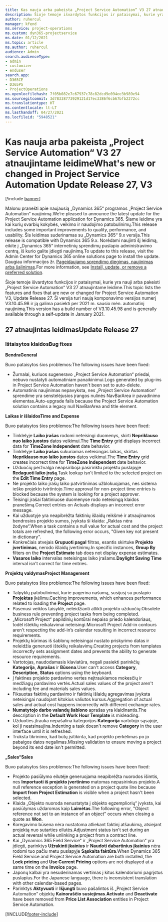```yaml
---
title: Kas nauja arba pakeista „Project Service Automation“ V3 27 atnaujintame leidime
description: Šioje temoje išvardytos funkcijos ir pataisymai, kurie yra pasiekiami „Project Service Automation“ V3 27 atnaujintame leidime.
author: ruhercul
manager: kfend
ms.service: project-operations
ms.custom: dyn365-projectservice
ms.date: 01/12/2021
ms.topic: article
ms.author: ruhercul
audience: Admin
search.audienceType:
- admin
- customizer
- enduser
search.app:
- D365CE
- D365PS
- ProjectOperations
ms.openlocfilehash: 7f05b082e7c67937c78c82dcd9e094ee3b989e94
ms.sourcegitcommit: 3d78338773929121d17ec3386f6cb67bfb2272cc
ms.translationtype: HT
ms.contentlocale: lt-LT
ms.lasthandoff: 04/27/2021
ms.locfileid: "5948521"
---
```

# <a name="whats-new-or-changed-in-project-service-automation-update-release-27-v3"></a><span data-ttu-id="fb448-103">Kas nauja arba pakeista „Project Service Automation“ V3 27 atnaujintame leidime</span><span class="sxs-lookup"><span data-stu-id="fb448-103">What's new or changed in Project Service Automation Update Release 27, V3</span></span>

[!include [banner](../includes/psa-now-project-operations.md)]

<span data-ttu-id="fb448-104">Malonu pranešti apie naujausią „Dynamics 365“ programos „Project Service Automation“ naujinimą.</span><span class="sxs-lookup"><span data-stu-id="fb448-104">We’re pleased to announce the latest update for the Project Service Automation application for Dynamics 365.</span></span> <span data-ttu-id="fb448-105">Šiame leidime yra kai kurių svarbių kokybės, veikimo ir naudojimo patobulinimų.</span><span class="sxs-lookup"><span data-stu-id="fb448-105">This release includes some important improvements to quality, performance, and usability.</span></span> <span data-ttu-id="fb448-106">Šis leidimas suderinamas su „Dynamics 365“ 9.x versija.</span><span class="sxs-lookup"><span data-stu-id="fb448-106">This release is compatible with Dynamics 365 9.x.</span></span> <span data-ttu-id="fb448-107">Norėdami naujinti šį leidimą, eikite į „Dynamics 365“ internetinių sprendimų puslapio administravimo centrą, iš kurio galite įdiegti naujinimą.</span><span class="sxs-lookup"><span data-stu-id="fb448-107">To update to this release, visit the Admin Center for Dynamics 365 online solutions page to install the update.</span></span> <span data-ttu-id="fb448-108">Daugiau informacijos žr. [Pageidaujamo sprendimo diegimas, naujinimas arba šalinimas](/power-platform/admin/install-remove-preferred-solution).</span><span class="sxs-lookup"><span data-stu-id="fb448-108">For more information, see [Install, update, or remove a preferred solution](/power-platform/admin/install-remove-preferred-solution).</span></span>

<span data-ttu-id="fb448-109">Šioje temoje išvardytos funkcijos ir pataisymai, kurie yra nauji arba pakeisti „Project Service Automation“ V3 27 atnaujintame leidime.</span><span class="sxs-lookup"><span data-stu-id="fb448-109">This topic lists the features and fixes that are new or changed for Project Service Automation V3, Update Release 27.</span></span> <span data-ttu-id="fb448-110">Ši versija turi naują komponavimo versijos numerį V3.10.45.98 ir ją galima pasiekti per 2021 m. sausio mėn. automatinį naujinimą.</span><span class="sxs-lookup"><span data-stu-id="fb448-110">This version has a build number of V3.10.45.98 and is generally available through a self-update in January 2021.</span></span>

## <a name="update-release-27"></a><span data-ttu-id="fb448-111">27 atnaujintas leidimas</span><span class="sxs-lookup"><span data-stu-id="fb448-111">Update Release 27</span></span>

### <a name="bug-fixes"></a><span data-ttu-id="fb448-112">Ištaisytos klaidos</span><span class="sxs-lookup"><span data-stu-id="fb448-112">Bug fixes</span></span>

<span data-ttu-id="fb448-113">**Bendra**</span><span class="sxs-lookup"><span data-stu-id="fb448-113">**General**</span></span>

<span data-ttu-id="fb448-114">Buvo pataisytos šios problemos:</span><span class="sxs-lookup"><span data-stu-id="fb448-114">The following issues have been fixed:</span></span>

- <span data-ttu-id="fb448-115">Žurnalai, kuriuos sugeneravo „Project Service Automation“ priedai, nebuvo nustatyti automatiniam panaikinimui.</span><span class="sxs-lookup"><span data-stu-id="fb448-115">Logs generated by plug-ins in Project Service Automation haven't been set to auto-delete.</span></span>
- <span data-ttu-id="fb448-116">Automatinis naujinimas nepavyksta, nes „Project Service Automation“ sprendime yra senstelėjusios įrangos nulinės NavBarArea ir pavadinimo elementas.</span><span class="sxs-lookup"><span data-stu-id="fb448-116">Auto-upgrade fails because the Project Service Automation solution contains a legacy null NavBarArea and title element.</span></span>

<span data-ttu-id="fb448-117">**Laikas ir išlaidos**</span><span class="sxs-lookup"><span data-stu-id="fb448-117">**Time and Expense**</span></span>

<span data-ttu-id="fb448-118">Buvo pataisytos šios problemos:</span><span class="sxs-lookup"><span data-stu-id="fb448-118">The following issues have been fixed:</span></span>

- <span data-ttu-id="fb448-119">Tinklelyje **Laiko įrašas** rodomi neteisingi duomenys, skirti **Nepriklauso nuo laiko juostos** datos veikimui.</span><span class="sxs-lookup"><span data-stu-id="fb448-119">The **Time Entry** grid displays incorrect data for **TimeZone Independent** date behavior.</span></span>
- <span data-ttu-id="fb448-120">Tinklelyje **Laiko įrašas** sukuriamas neteisingas laikas, skirtas **Nepriklauso nuo laiko juostos** datos veikimui.</span><span class="sxs-lookup"><span data-stu-id="fb448-120">The **Time Entry** grid creates incorrect time for **TimeZone Independent** date behavior.</span></span>
- <span data-ttu-id="fb448-121">Užduočių peržvalga neapsiriboja pasirinktu projektu puslapyje **Redaguoti laiko įrašą**.</span><span class="sxs-lookup"><span data-stu-id="fb448-121">Task lookup isn't limited to the selected project on the **Edit Time Entry** page.</span></span>
- <span data-ttu-id="fb448-122">Ne projekto laiko įrašų laiko patvirtinimas užblokuojamas, nes sistema ieško projekto tvirtintojo.</span><span class="sxs-lookup"><span data-stu-id="fb448-122">Time approval for non-project time entries is blocked because the system is looking for a project approver.</span></span>
- <span data-ttu-id="fb448-123">Teisingi įrašai faktiniuose duomenyse rodo neteisingą klaidos pranešimą.</span><span class="sxs-lookup"><span data-stu-id="fb448-123">Correct entries on Actuals displays an incorrect error message.</span></span>
- <span data-ttu-id="fb448-124">Kai užduotyje yra neapibrėžta faktinių išlaidų reikšmė ir atnaujinamos bendrosios projekto sumos, įvyksta ši klaida: „Raktas nėra žodyne“.</span><span class="sxs-lookup"><span data-stu-id="fb448-124">When a task contains a null value for actual cost and the project totals are refreshed, the following error occurs, "Given key not present in dictionary".</span></span>
- <span data-ttu-id="fb448-125">Konkrečiais atvejais **Grupuoti pagal** filtras, esantis skirtuke **Projekto įvertinimas**, nerodo išlaidų įvertinimų.</span><span class="sxs-lookup"><span data-stu-id="fb448-125">In specific instances, **Group By** filters on the **Project Estimate** tab does not display expense estimates.</span></span>
- <span data-ttu-id="fb448-126">**Vasaros laiko** intervalas neteisingas laiko įrašams.</span><span class="sxs-lookup"><span data-stu-id="fb448-126">**Daylight Saving Time** interval isn't correct for time entries.</span></span>

<span data-ttu-id="fb448-127">**Projektų valdymas**</span><span class="sxs-lookup"><span data-stu-id="fb448-127">**Project Management**</span></span>

<span data-ttu-id="fb448-128">Buvo pataisytos šios problemos:</span><span class="sxs-lookup"><span data-stu-id="fb448-128">The following issues have been fixed:</span></span>

- <span data-ttu-id="fb448-129">Talpyklų patobulinimai, kurie pagerina našumą, susijusį su puslapio **Projektas** įkėlimu.</span><span class="sxs-lookup"><span data-stu-id="fb448-129">Caching improvements, which enhances performance related to loading the **Project** page.</span></span>
- <span data-ttu-id="fb448-130">Pasenusi veiklos taisyklė, neleidžianti atlikti projekto užduočių.</span><span class="sxs-lookup"><span data-stu-id="fb448-130">Obsolete business rule preventing project tasks from being completed.</span></span>
- <span data-ttu-id="fb448-131">„Microsoft Project“ papildinių kontūrai nepaiso priedo kalendoriaus, todėl išteklių reikalavimai neteisingi.</span><span class="sxs-lookup"><span data-stu-id="fb448-131">Microsoft Project Add-in contours aren't respecting the add-in’s calendar resulting in incorrect resource requirements.</span></span>
- <span data-ttu-id="fb448-132">Projektų kūrimas iš šablonų neteisingai nustato priskyrimo datas ir neleidžia generuoti išteklių reikalavimų.</span><span class="sxs-lookup"><span data-stu-id="fb448-132">Creating projects from templates incorrectly sets assignment dates and prevents the ability to generate resource requirements.</span></span>
- <span data-ttu-id="fb448-133">Vartotojas, naudodamasis klaviatūra, negali pasiekti parinkčių **Kategorija**, **Aprašas** ir **Būsena**.</span><span class="sxs-lookup"><span data-stu-id="fb448-133">User can't access **Category**, **Description**, **Status** options using the keyboard.</span></span>
- <span data-ttu-id="fb448-134">Į faktines projekto pardavimo vertes neįtraukiamos mokesčių ir medžiagų pardavimo vertės.</span><span class="sxs-lookup"><span data-stu-id="fb448-134">Actual sales values of the project aren't including fee and materials sales values.</span></span>
- <span data-ttu-id="fb448-135">Fiksuotas faktinių pardavimo ir faktinių išlaidų agregavimas įvyksta neteisingai naudojant kitokius valiutos kursus.</span><span class="sxs-lookup"><span data-stu-id="fb448-135">Aggregation of actual sales and actual cost happens incorrectly with different exchange rates.</span></span>
- <span data-ttu-id="fb448-136">**Numatytojo darbo valandų šablono** aprašas yra klaidinantis.</span><span class="sxs-lookup"><span data-stu-id="fb448-136">The description in the **Default Work Hour Template** is misleading.</span></span>
- <span data-ttu-id="fb448-137">Užduoties įtrauka nepašalina kategorijos **Kategorija** vartotojo sąsajoje, kol ji neatsinaujina.</span><span class="sxs-lookup"><span data-stu-id="fb448-137">Indenting a task doesn't remove **Category** in the user interface until it is refreshed.</span></span>
- <span data-ttu-id="fb448-138">Trūksta tikrinimo, kad būtų įsitikinta, kad projekto perkėlimas po jo pabaigos datos negalimas.</span><span class="sxs-lookup"><span data-stu-id="fb448-138">Missing validation to ensure moving a project beyond its end date isn't permitted.</span></span>

<span data-ttu-id="fb448-139">**„Sales“**</span><span class="sxs-lookup"><span data-stu-id="fb448-139">**Sales**</span></span>

<span data-ttu-id="fb448-140">Buvo pataisytos šios problemos:</span><span class="sxs-lookup"><span data-stu-id="fb448-140">The following issues have been fixed:</span></span>

- <span data-ttu-id="fb448-141">Projekto pasiūlymo eilutėje generuojama neapibrėžta nuorodos išimtis, nes **Importuoti iš projekto įvertinimo** matomas nepasirinkus projekto.</span><span class="sxs-lookup"><span data-stu-id="fb448-141">A null reference exception is generated on a project quote line because **Import from Project Estimation** is visible when a project hasn't been selected.</span></span>
- <span data-ttu-id="fb448-142">Klaida „Objekto nuoroda nenustatyta į objekto egzempliorių“ įvyksta, kai pasiūlymas uždaromas kaip **Laimėtas**.</span><span class="sxs-lookup"><span data-stu-id="fb448-142">The following error, "Object reference not set to an instance of an object" occurs when closing a quote as **Won**.</span></span>
- <span data-ttu-id="fb448-143">Koregavimo būsena nėra nustatoma atliekant faktinį atšaukimą, atsiejant projektą nuo sutarties eilutės.</span><span class="sxs-lookup"><span data-stu-id="fb448-143">Adjustment status isn't set during an actual reversal while unlinking a project from a contract line.</span></span>
- <span data-ttu-id="fb448-144">Kai „Dynamics 365 Field Service“ ir „Project Service Automation“ yra įdiegti, parinktys **Užrakinti įkainius** ir **Naudoti dabartinius įkainius** nėra rodomi tuo pačiu metu puslapyje **Sąskaita faktūra**.</span><span class="sxs-lookup"><span data-stu-id="fb448-144">When Dynamics 365 Field Service and Project Service Automation are both installed, the **Lock pricing** and **Use Current Pricing** options are not displayed at a same time on the **Invoice** page.</span></span>
- <span data-ttu-id="fb448-145">Japonų kalbai yra nesuderinamas vertimas į kitus kalendoriumi pagrįstus puslapius.</span><span class="sxs-lookup"><span data-stu-id="fb448-145">For the Japanese language, there is inconsistent translation with other calendar-based pages.</span></span>
- <span data-ttu-id="fb448-146">Parinktys **Aktyvuoti** ir **Išjungti** buvo pašalintos iš „Project Service Automation“ objektų **Kainoraščio susiejimas**.</span><span class="sxs-lookup"><span data-stu-id="fb448-146">**Activate** and **Deactivate** have been removed from **Price List Association** entities in Project Service Automation.</span></span>


[!INCLUDE[footer-include](../includes/footer-banner.md)]